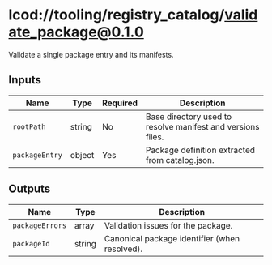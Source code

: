 # lcod://tooling/registry_catalog/validate_package@0.1.0

Validate a single package entry and its manifests.

## Inputs

| Name | Type | Required | Description |
| ---- | ---- | -------- | ----------- |
| `rootPath` | string | No | Base directory used to resolve manifest and versions files. |
| `packageEntry` | object | Yes | Package definition extracted from catalog.json. |

## Outputs

| Name | Type | Description |
| ---- | ---- | ----------- |
| `packageErrors` | array | Validation issues for the package. |
| `packageId` | string | Canonical package identifier (when resolved). |
